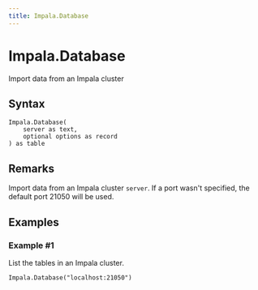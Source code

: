 ```yaml
---
title: Impala.Database
---
```


# Impala.Database


Import data from an Impala cluster


## Syntax

```powerquery
Impala.Database(
    server as text,
    optional options as record
) as table
```


## Remarks

Import data from an Impala cluster <code>server</code>. If a port wasn't specified, the default port 21050 will be used.


## Examples

### Example #1 
List the tables in an Impala cluster.
```powerquery
Impala.Database("localhost:21050")
```



